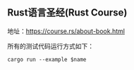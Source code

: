 ## Rust语言圣经(Rust Course)

地址：https://course.rs/about-book.html

所有的测试代码运行方式如下：
```shell
cargo run --example $name
```
